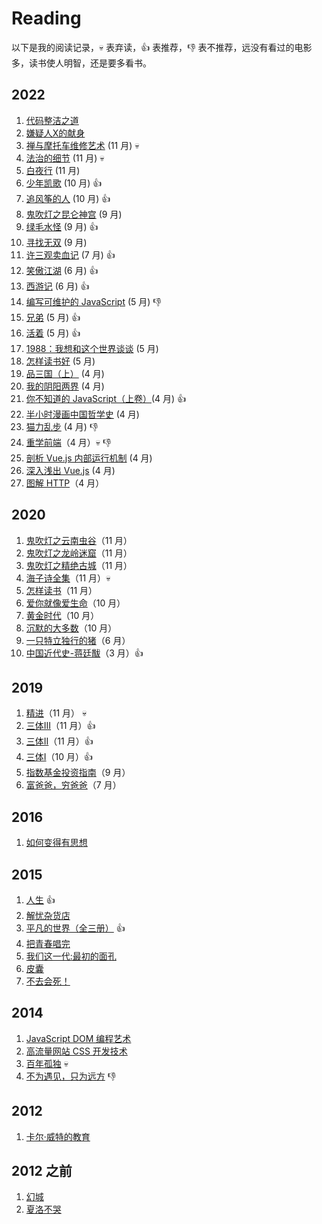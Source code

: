 # Reading

以下是我的阅读记录，:skull: 表弃读，:+1: 表推荐，:-1: 表不推荐，远没有看过的电影多，读书使人明智，还是要多看书。

## 2022

1. [代码整洁之道](https://book.douban.com/subject/34986245/)
1. [嫌疑人X的献身](https://book.douban.com/subject/25924253/)
1. [禅与摩托车维修艺术](https://book.douban.com/subject/6811366/) (11 月) :skull:
1. [法治的细节](https://book.douban.com/subject/35635639/) (11 月) :skull:
1. [白夜行](https://book.douban.com/subject/10554308/) (11 月)
1. [少年凯歌](https://book.douban.com/subject/1091203/) (10 月) :+1:
1. [追风筝的人](https://book.douban.com/subject/1770782/) (10 月) :+1:
1. [鬼吹灯之昆仑神宫](https://book.douban.com/subject/1938591/) (9 月)
1. [绿毛水怪](https://book.douban.com/subject/30163860/) (9 月) :+1:
1. [寻找无双](https://book.douban.com/subject/27036978/) (9 月)
1. [许三观卖血记](https://book.douban.com/subject/4760224/) (7 月) :+1:
1. [笑傲江湖](https://book.douban.com/subject/1002299/) (6 月) :+1:
1. [西游记](https://book.douban.com/subject/1029553/) (6 月) :+1:
1. [编写可维护的 JavaScript](https://book.douban.com/subject/21792530/) (5 月) :-1:
1. [兄弟](https://book.douban.com/subject/20441957/) (5 月) :+1:
1. [活着](https://book.douban.com/subject/4913064/) (5 月) :+1:
1. [1988：我想和这个世界谈谈](https://book.douban.com/subject/5275059/) (5 月)
1. [怎样读书好](https://book.douban.com/subject/27599310/) (5 月)
1. [品三国（上）](https://book.douban.com/subject/1829836/) (4 月)
1. [我的阴阳两界](https://book.douban.com/subject/30180681/) (4 月)
1. [你不知道的 JavaScript（上卷）](https://book.douban.com/subject/26351021/)(4 月) :+1:
1. [半小时漫画中国哲学史](https://book.douban.com/subject/35184261/) (4 月)
1. [猫力乱步](https://book.douban.com/subject/24883513/) (4 月) :-1:
1. [重学前端](https://time.geekbang.org/column/intro/100023201?tab=catalog)（4 月）:skull: :-1:
1. [剖析 Vue.js 内部运行机制](https://juejin.cn/book/6844733705089449991) (4 月)
1. [深入浅出 Vue.js](https://book.douban.com/subject/32581281/) (4 月)
1. [图解 HTTP](https://book.douban.com/subject/25863515/)（4 月）

## 2020

1. [鬼吹灯之云南虫谷](https://book.douban.com/subject/1926103/)（11 月）
1. [鬼吹灯之龙岭迷窟](https://book.douban.com/subject/1916726/)（11 月）
1. [鬼吹灯之精绝古城](https://book.douban.com/subject/26676577/)（11 月）
1. [海子诗全集](https://book.douban.com/subject/3610681/)（11 月）:skull:
1. [怎样读书](https://book.douban.com/subject/11232958/)（11 月）
1. [爱你就像爱生命](https://book.douban.com/subject/27111096/)（10 月） 
1. [黄金时代](https://book.douban.com/subject/27013708/)（10 月）
1. [沉默的大多数](https://book.douban.com/subject/27013716/)（10 月）
1. [一只特立独行的猪](https://book.douban.com/subject/27013708/)（6 月）
1. [中国近代史-蒋廷黻](https://book.douban.com/subject/1823751/)（3 月）:+1:

## 2019

1. [精进](https://book.douban.com/subject/26761696/)（11 月） :skull:
1. [三体III](https://book.douban.com/subject/5363767/)（11 月）:+1:
1. [三体II](https://book.douban.com/subject/3066477/)（11 月）:+1:
1. [三体I](https://book.douban.com/subject/2567698/)（10 月）:+1:
1. [指数基金投资指南](https://book.douban.com/subject/27204860/)（9 月）
1. [富爸爸，穷爸爸](https://book.douban.com/subject/1033778/)（7 月）

## 2016

1. [如何变得有思想](https://book.douban.com/subject/26268552/)

## 2015

1. [人生](https://book.douban.com/subject/3803820/) :+1:
1. [解忧杂货店](https://book.douban.com/subject/25862578/)
1. [平凡的世界（全三册）](https://book.douban.com/subject/3523041/) :+1:
1. [把青春唱完](https://book.douban.com/subject/26580056/)
1. [我们这一代:最初的面孔](https://book.douban.com/subject/25866762/)
1. [皮囊](https://book.douban.com/subject/26278687/)
1. [不去会死！](https://book.douban.com/subject/4618225/)

## 2014

1. [JavaScript DOM 编程艺术](https://book.douban.com/subject/6038371/)
1. [高流量网站 CSS 开发技术](https://book.douban.com/subject/6038371/)
1. [百年孤独](https://book.douban.com/subject/6082808/) :skull:
1. [不为遇见，只为远方](https://book.douban.com/subject/25746547/) :-1:

## 2012

1. [卡尔·威特的教育](https://book.douban.com/subject/1000904/)

## 2012 之前

1. [幻城](https://book.douban.com/subject/3056892/)
1. [夏洛不哭](https://book.douban.com/subject/2281180/)
